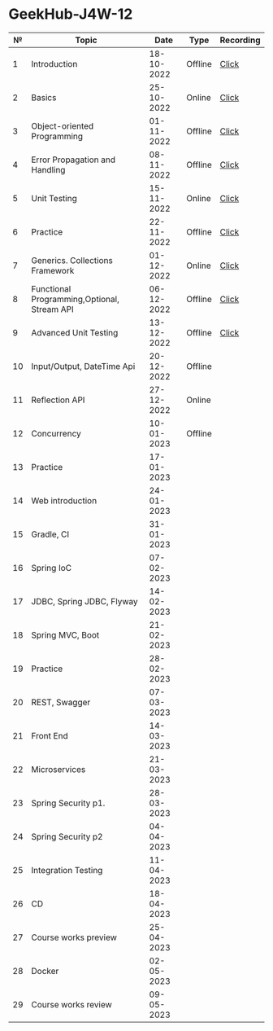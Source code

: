 # GeekHub-J4W-12

| №   | Topic                                       | Date       | Type    | Recording                                                                                     |
|-----|---------------------------------------------|------------|---------|-----------------------------------------------------------------------------------------------|
| 1   | Introduction                                | 18-10-2022 | Offline | [Click](https://drive.google.com/file/d/1KFfOEVUEYFkPCzaeA6gyViOuU7Jq4326/view?usp=sharing)   |
| 2   | Basics                                      | 25-10-2022 | Online  | [Click](https://drive.google.com/drive/folders/1tJpRDe-uoFgmBejoQtaLQALLW3SsYHqC?usp=sharing) |
| 3   | Object-oriented Programming                 | 01-11-2022 | Offline | [Click](https://drive.google.com/file/d/1es0xlFXv5oinrFcE7jHNMo_8YRn3T00x/view?usp=sharing)   |
| 4   | Error Propagation and Handling              | 08-11-2022 | Offline | [Click](https://drive.google.com/file/d/1yt-PBURv4unNvfC1i9zwISssgYRnlnL5/view?usp=sharing)   |
| 5   | Unit Testing                                | 15-11-2022 | Online  | [Click](https://drive.google.com/file/d/1xqZ1if09bjxJA1T9Atc5I6--ELNMAv3U/view?usp=sharing)   |
| 6   | Practice                                    | 22-11-2022 | Offline | [Click](https://drive.google.com/file/d/1UDguHnXayUIfKx3lM-CI0_Y89p1mB-Hb/view?usp=sharing)   |
| 7   | Generics. Collections Framework             | 01-12-2022 | Online  | [Click](https://drive.google.com/file/d/1QGzDqj7m6EhLUAQDMf8MIjWptBBvlGnE/view?usp=sharing)   |
| 8   | Functional Programming,Optional, Stream API | 06-12-2022 | Offline | [Click](https://drive.google.com/file/d/1CMH8kAUvRL6rQ2S8EhvsQb9OY6zyUGAt/view?usp=sharing)   |
| 9   | Advanced Unit Testing                       | 13-12-2022 | Offline | [Click](https://drive.google.com/file/d/1HOsg9PmHa_cFfeWZLAeNqRZl88J2OWfb/view?usp=sharing)   |
| 10  | Input/Output, DateTime Api                  | 20-12-2022 | Offline |                                                                                               |
| 11  | Reflection API                              | 27-12-2022 | Online  |                                                                                               |
| 12  | Concurrency                                 | 10-01-2023 | Offline |                                                                                               |
| 13  | Practice                                    | 17-01-2023 |         |                                                                                               |
| 14  | Web introduction                            | 24-01-2023 |         |                                                                                               |
| 15  | Gradle, CI                                  | 31-01-2023 |         |                                                                                               |
| 16  | Spring IoC                                  | 07-02-2023 |         |                                                                                               |
| 17  | JDBC, Spring JDBC, Flyway                   | 14-02-2023 |         |                                                                                               |
| 18  | Spring MVC, Boot                            | 21-02-2023 |         |                                                                                               |
| 19  | Practice                                    | 28-02-2023 |         |                                                                                               |
| 20  | REST, Swagger                               | 07-03-2023 |         |                                                                                               |
| 21  | Front End                                   | 14-03-2023 |         |                                                                                               |
| 22  | Microservices                               | 21-03-2023 |         |                                                                                               |
| 23  | Spring Security p1.                         | 28-03-2023 |         |                                                                                               |
| 24  | Spring Security p2                          | 04-04-2023 |         |                                                                                               |
| 25  | Integration Testing                         | 11-04-2023 |         |                                                                                               |
| 26  | CD                                          | 18-04-2023 |         |                                                                                               |
| 27  | Course works preview                        | 25-04-2023 |         |                                                                                               |
| 28  | Docker                                      | 02-05-2023 |         |                                                                                               |
| 29  | Course works review                         | 09-05-2023 |         |                                                                                               |
